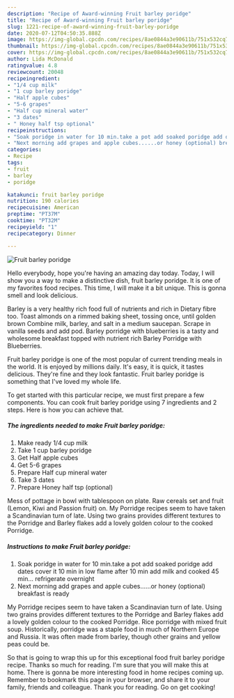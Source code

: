 ```yaml
---
description: "Recipe of Award-winning Fruit barley poridge"
title: "Recipe of Award-winning Fruit barley poridge"
slug: 1221-recipe-of-award-winning-fruit-barley-poridge
date: 2020-07-12T04:50:35.888Z
image: https://img-global.cpcdn.com/recipes/8ae0844a3e90611b/751x532cq70/fruit-barley-poridge-recipe-main-photo.jpg
thumbnail: https://img-global.cpcdn.com/recipes/8ae0844a3e90611b/751x532cq70/fruit-barley-poridge-recipe-main-photo.jpg
cover: https://img-global.cpcdn.com/recipes/8ae0844a3e90611b/751x532cq70/fruit-barley-poridge-recipe-main-photo.jpg
author: Lida McDonald
ratingvalue: 4.8
reviewcount: 20048
recipeingredient:
- "1/4 cup milk"
- "1 cup barley poridge"
- "Half apple cubes"
- "5-6 grapes"
- "Half cup mineral water"
- "3 dates"
- " Honey half tsp optional"
recipeinstructions:
- "Soak poridge in water for 10 min.take a pot add soaked poridge add dates cover it 10 min in low flame after 10 min add milk and cooked 45 min... refrigerate overnight"
- "Next morning add grapes and apple cubes......or honey (optional) breakfast is ready"
categories:
- Recipe
tags:
- fruit
- barley
- poridge

katakunci: fruit barley poridge 
nutrition: 190 calories
recipecuisine: American
preptime: "PT37M"
cooktime: "PT32M"
recipeyield: "1"
recipecategory: Dinner

---
```



![Fruit barley poridge](https://img-global.cpcdn.com/recipes/8ae0844a3e90611b/751x532cq70/fruit-barley-poridge-recipe-main-photo.jpg)

Hello everybody, hope you're having an amazing day today. Today, I will show you a way to make a distinctive dish, fruit barley poridge. It is one of my favorites food recipes. This time, I will make it a bit unique. This is gonna smell and look delicious.

Barley is a very healthy rich food full of nutrients and rich in Dietary fibre too. Toast almonds on a rimmed baking sheet, tossing once, until golden brown Combine milk, barley, and salt in a medium saucepan. Scrape in vanilla seeds and add pod. Barley porridge with blueberries is a tasty and wholesome breakfast topped with nutrient rich Barley Porridge with Blueberries.

Fruit barley poridge is one of the most popular of current trending meals in the world. It is enjoyed by millions daily. It's easy, it is quick, it tastes delicious. They're fine and they look fantastic. Fruit barley poridge is something that I've loved my whole life.


To get started with this particular recipe, we must first prepare a few components. You can cook fruit barley poridge using 7 ingredients and 2 steps. Here is how you can achieve that.

<!--inarticleads1-->

##### The ingredients needed to make Fruit barley poridge:

1. Make ready 1/4 cup milk
1. Take 1 cup barley poridge
1. Get Half apple cubes
1. Get 5-6 grapes
1. Prepare Half cup mineral water
1. Take 3 dates
1. Prepare  Honey half tsp (optional)


Mess of pottage in bowl with tablespoon on plate. Raw cereals set and fruit (Lemon, Kiwi and Passion fruit) on. My Porridge recipes seem to have taken a Scandinavian turn of late. Using two grains provides different textures to the Porridge and Barley flakes add a lovely golden colour to the cooked Porridge. 

<!--inarticleads2-->

##### Instructions to make Fruit barley poridge:

1. Soak poridge in water for 10 min.take a pot add soaked poridge add dates cover it 10 min in low flame after 10 min add milk and cooked 45 min... refrigerate overnight
1. Next morning add grapes and apple cubes......or honey (optional) breakfast is ready


My Porridge recipes seem to have taken a Scandinavian turn of late. Using two grains provides different textures to the Porridge and Barley flakes add a lovely golden colour to the cooked Porridge. Rice porridge with mixed fruit soup. Historically, porridge was a staple food in much of Northern Europe and Russia. It was often made from barley, though other grains and yellow peas could be. 

So that is going to wrap this up for this exceptional food fruit barley poridge recipe. Thanks so much for reading. I'm sure that you will make this at home. There is gonna be more interesting food in home recipes coming up. Remember to bookmark this page in your browser, and share it to your family, friends and colleague. Thank you for reading. Go on get cooking!
